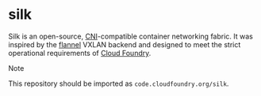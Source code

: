 # silk

Silk is an open-source, [CNI](https://github.com/containernetworking/cni/)-compatible container networking fabric.
It was inspired by the [flannel](https://github.com/coreos/flannel) VXLAN backend and designed to meet the strict
operational requirements of [Cloud Foundry](https://cloudfoundry.org/platform/).

> [!NOTE]
>
> This repository should be imported as `code.cloudfoundry.org/silk`.
